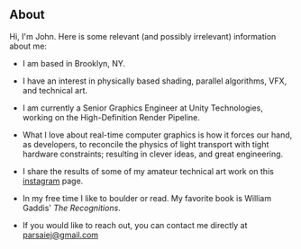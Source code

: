 ## About

Hi, I'm John. Here is some relevant (and possibly irrelevant) information about me:

- I am based in Brooklyn, NY.

- I have an interest in physically based shading, parallel algorithms, VFX, and technical art. 

- I am currently a Senior Graphics Engineer at Unity Technologies, working on the High-Definition Render Pipeline. 

- What I love about real-time computer graphics is how it forces our hand, as developers, to reconcile the physics of light transport with tight hardware constraints; resulting in clever ideas, and great engineering. 

- I share the results of some of my amateur technical art work on this [instagram](https://www.instagram.com/omnnai/?hl=en) page. 

- In my free time I like to boulder or read. My favorite book is William Gaddis' _The Recognitions_. 

- If you would like to reach out, you can contact me directly at parsaiej@gmail.com